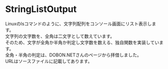 # StringListOutput
Linuxのlsコマンドのように、文字列配列をコンソール画面にリスト表示します。  
文字列の文字数を、全角は二文字として数えています。  
そのため、文字が全角か半角か判定し文字数を数える、独自関数を実装しています。  
全角・半角の判定は、DOBON.NETさんのページから拝借しました。  
URLはソースファイルに記載してあります。  

